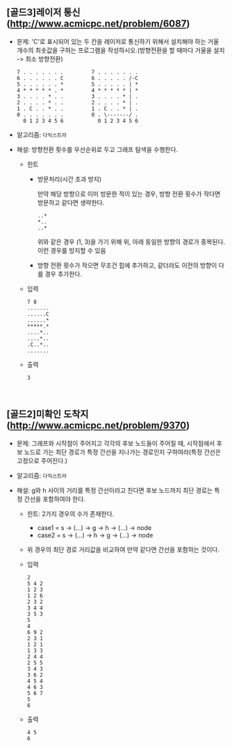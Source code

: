 ## [골드3]레이저 통신(http://www.acmicpc.net/problem/6087)

- 문제: 'C'로 표시되어 있는 두 칸을 레이저로 통신하기 위해서 설치해야 하는 거울 개수의 최솟값을 구하는 프로그램을 작성하시오.(방향전환을 할 때마다 거울을 설치 -> 최소 방향전환)

  ```
  7 . . . . . . .         7 . . . . . . .
  6 . . . . . . C         6 . . . . . /-C
  5 . . . . . . *         5 . . . . . | *
  4 * * * * * . *         4 * * * * * | *
  3 . . . . * . .         3 . . . . * | .
  2 . . . . * . .         2 . . . . * | .
  1 . C . . * . .         1 . C . . * | .
  0 . . . . . . .         0 . \-------/ .
    0 1 2 3 4 5 6           0 1 2 3 4 5 6
  ```

* 알고리즘: `다익스트라`

* 해설: 방향전환 횟수를 우선순위로 두고 그래프 탐색을 수행한다.

  - 힌트

    - 방문처리(시간 초과 방지)

      만약 해당 방향으로 이미 방문한 적이 있는 경우, 방향 전환 횟수가 작다면 방문하고 같다면 생략한다.

      ```
      ..*
      *..
      ..*
      ```

      위와 같은 경우 (1, 3)을 가기 위해 위, 아래 동일한 방향의 경로가 중복된다. 이런 경우를 방지할 수 있음

    - 방향 전환 횟수가 작으면 무조건 힙에 추가하고, 같더라도 이전의 방향이 다를 경우 추가한다.

  - 입력

    ```
    7 8
    .......
    ......C
    ......*
    *****.*
    ....*..
    ....*..
    .C..*..
    .......
    ```

  - 출력

    ```
    3
    ```

<br>

## [골드2]미확인 도착지(http://www.acmicpc.net/problem/9370)

- 문제: 그래프와 시작점이 주어지고 각각의 후보 노드들이 주어질 때, 시작점에서 후보 노드로 가는 최단 경로가 특정 간선을 지나가는 경로인지 구하여라(특정 간선은 고정으로 주어진다.)

* 알고리즘: `다익스트라`

* 해설: g와 h 사이의 거리를 특정 간선이라고 친다면 후보 노드까지 최단 경로는 특정 간선을 포함하여야 한다.

  - 힌트: 2가지 경우의 수가 존재한다.

    - case1 = s -> (...) -> g -> h -> (...) -> node
    - case2 = s -> (...) -> h -> g -> (...) -> node

  - 위 경우의 최단 경로 거리값을 비교하여 만약 같다면 간선을 포함하는 것이다.

  - 입력

    ```
    2
    5 4 2
    1 2 3
    1 2 6
    2 3 2
    3 4 4
    3 5 3
    5
    4
    6 9 2
    2 3 1
    1 2 1
    1 3 3
    2 4 4
    2 5 5
    3 4 3
    3 6 2
    4 5 4
    4 6 3
    5 6 7
    5
    6
    ```

  - 출력

    ```
    4 5
    6
    ```

<br>
